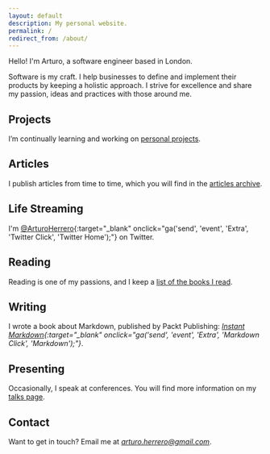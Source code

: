 ```yaml
---
layout: default
description: My personal website.
permalink: /
redirect_from: /about/
---
```



Hello! I'm Arturo, a software engineer based in London.

Software is my craft. I help businesses to define and implement their products
by keeping a holistic approach. I strive for excellence and share my passion,
ideas and practices with those around me.


## Projects

I’m continually learning and working on [personal projects][8].


## Articles

I publish articles from time to time, which you will find in the [articles archive][3].


## Life Streaming

I'm [@ArturoHerrero][4]{:target="_blank" onclick="ga('send', 'event', 'Extra', 'Twitter Click', 'Twitter Home');"} on Twitter.


## Reading

Reading is one of my passions, and I keep a [list of the books I read][7].


## Writing

I wrote a book about Markdown, published by Packt Publishing: *[Instant Markdown][5]{:target="_blank" onclick="ga('send', 'event', 'Extra', 'Markdown Click', 'Markdown');"}*.


## Presenting

Occasionally, I speak at conferences. You will find more information on my [talks page][6].


## Contact

Want to get in touch? Email me at *<arturo.herrero@gmail.com>*.


[3]: /articles
[4]: https://twitter.com/ArturoHerrero
[5]: https://www.packtpub.com/gb/web-development/instant-markdown-instant
[6]: /talks
[7]: /books
[8]: /projects
